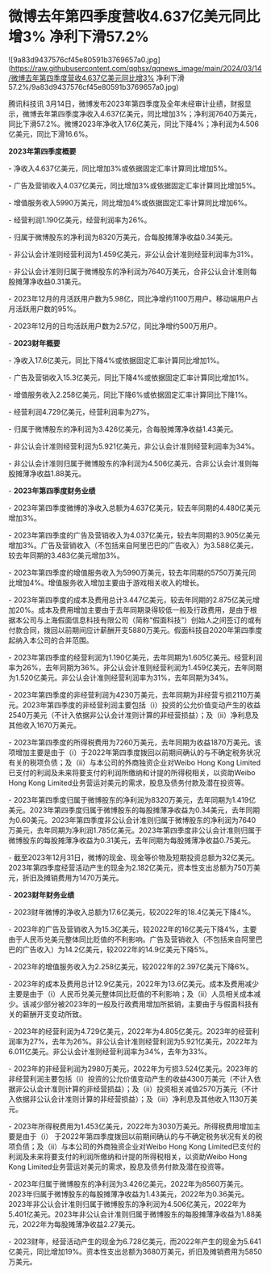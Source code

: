 # 微博去年第四季度营收4.637亿美元同比增3% 净利下滑57.2%

![9a83d9437576cf45e80591b3769657a0.jpg](https://raw.githubusercontent.com/qqhsx/qqnews_image/main/2024/03/14/微博去年第四季度营收4.637亿美元同比增3% 净利下滑57.2%/9a83d9437576cf45e80591b3769657a0.jpg)

腾讯科技讯
3月14日，微博发布2023年第四季度及全年未经审计业绩，财报显示，微博去年第四季度净收入4.637亿美元，同比增加3%；净利润7640万美元，同比下滑57.2%。微博2023年净收入17.6亿美元，同比下降4%；净利润为4.506亿美元，同比下滑16.6%。

**2023年第四季度概要**

\- 净收入4.637亿美元，同比增加3%或依据固定汇率计算同比增加5%。

\- 广告及营销收入4.037亿美元，同比增加3%或依据固定汇率计算同比增加5%。

\- 增值服务收入5990万美元，同比增加4%或依据固定汇率计算同比增加6%。

\- 经营利润1.190亿美元，经营利润率为26%。

\- 归属于微博股东的净利润为8320万美元，合每股摊薄净收益0.34美元。

\- 非公认会计准则经营利润为1.459亿美元，非公认会计准则经营利润率为31%。

\- 非公认会计准则归属于微博股东的净利润为7640万美元，合非公认会计准则每股摊薄净收益0.31美元。

\- 2023年12月的月活跃用户数为5.98亿，同比净增约1100万用户。移动端用户占月活跃用户数的95%。

\- 2023年12月的日均活跃用户数为2.57亿，同比净增约500万用户。

\- **2023财年概要**

\- 净收入17.6亿美元，同比下降4%或依据固定汇率计算同比增加1%。

\- 广告及营销收入15.3亿美元，同比下降4%或依据固定汇率计算同比增加1%。

\- 增值服务收入2.258亿美元，同比下降6%或依据固定汇率计算同比下降1%。

\- 经营利润4.729亿美元，经营利润率为27%。

\- 归属于微博股东的净利润为3.426亿美元，合每股摊薄净收益1.43美元。

\- 非公认会计准则经营利润为5.921亿美元，非公认会计准则经营利润率为34%。

\- 非公认会计准则归属于微博股东的净利润为4.506亿美元，合非公认会计准则每股摊薄净收益1.88美元。

\- **2023年第四季度财务业绩**

\- 2023年第四季度微博的净收入总额为4.637亿美元，较去年同期的4.480亿美元增加3%。

\-
2023年第四季度的广告及营销收入为4.037亿美元，较去年同期的3.905亿美元增加3%。广告及营销收入（不包括来自阿里巴巴的广告收入）为3.588亿美元，较去年同期的3.483亿美元增加3%。

\- 2023年第四季度的增值服务收入为5990万美元，较去年同期的5750万美元同比增加4%。增值服务收入增加主要由于游戏相关收入的增长。

\-
2023年第四季度的成本及费用总计3.447亿美元，较去年同期的2.875亿美元增加20%。成本及费用增加主要由于去年同期录得较低一般及行政费用，是由于根据本公司与上海假面信息科技有限公司（简称“假面科技”）创始人之间签订的或有付款合同，拨回以前期间应计薪酬开支5880万美元。假面科技自2020年第四季度起纳入本公司的合并范围。

\-
2023年第四季度的经营利润为1.190亿美元，去年同期为1.605亿美元。经营利润率为26%，去年同期为36%。非公认会计准则经营利润为1.459亿美元，去年同期为1.520亿美元。非公认会计准则经营利润率为31%，去年同期为34%。

\-
2023年第四季度的非经营利润为4230万美元，去年同期为非经营亏损2110万美元。2023年第四季度的非经营利润主要包括（i）投资的公允价值变动产生的收益2540万美元（不计入依据非公认会计准则计算的非经营损益）；及（ii）净利息及其他收入1670万美元。

\-
2023年第四季度的所得税费用为7260万美元，去年同期为收益1870万美元。该项增加主要是由于（i）于2022年第四季度拨回以前期间确认的与不确定税务状况有关的税项负债；及（ii）与本公司的外商独资企业对Weibo
Hong Kong Limited已支付的利润及未来将要支付的利润所缴纳和计提的所得税相关，以资助Weibo Hong Kong
Limited业务营运对美元的需求，股息及债务付款及潜在投资等。

\-
2023年第四季度归属于微博股东的净利润为8320万美元，去年同期为1.419亿美元。2023年第四季度归属于微博股东的每股摊薄净收益为0.34美元，去年同期为0.60美元。2023年第四季度非公认会计准则归属于微博股东的净利润为7640万美元，去年同期为净利润1.785亿美元。2023年第四季度非公认会计准则归属于微博股东的每股摊薄净收益为0.31美元，去年同期为每股摊薄净收益0.75美元。

\-
截至2023年12月31日，微博的现金、现金等价物及短期投资总额为32亿美元。2023年第四季度经营活动产生的现金为2.182亿美元，资本性支出总额为750万美元，折旧及摊销费用为1470万美元。

\- **2023财年财务业绩**

\- 2023财年微博的净收入总额为17.6亿美元，较2022年的18.4亿美元下降4%。

\-
2023年的广告及营销收入为15.3亿美元，较2022年的16亿美元下降4%，主要由于人民币兑美元整体同比贬值的不利影响。广告及营销收入（不包括来自阿里巴巴的广告收入）为14.2亿美元，较2022年的14.9亿美元下降5%。

\- 2023年的增值服务收入为2.258亿美元，较2022年的2.397亿美元下降6%。

\-
2023年的成本及费用总计12.9亿美元，2022年为13.6亿美元。成本及费用减少主要是由于（i）人民币兑美元整体同比贬值的不利影响；及（ii）人员相关成本减少。该减少部分被2023年的一般及行政费用增加所抵销，主要由于与假面科技有关的薪酬开支变动所致。

\-
2023年的经营利润为4.729亿美元，2022年为4.805亿美元。2023年的经营利润率为27%，去年为26%。非公认会计准则经营利润为5.921亿美元，2022年为6.011亿美元。非公认会计准则经营利润率为34%，去年为33%。

\-
2023年的非经营利润为2980万美元，2022年为亏损3.524亿美元。2023年的非经营利润主要包括（i）投资的公允价值变动产生的收益4300万美元（不计入依据非公认会计准则计算的非经营损益）；及（ii）投资相关减值2570万美元（不计入依据非公认会计准则计算的非经营损益）；及（iii）净利息及其他收入1130万美元。

\- 2023年所得税费用为1.453亿美元，2022年为3030万美元。所得税费用增加主要是由于（i）
于2022年第四季度拨回以前期间确认的与不确定税务状况有关的税项负债；及（ii）与本公司的外商独资企业对Weibo Hong Kong
Limited已支付的利润及未来将要支付的利润所缴纳和计提的所得税相关，以资助Weibo Hong Kong
Limited业务营运对美元的需求，股息及债务付款及潜在投资等。

\-
2023年归属于微博股东的净利润为3.426亿美元，2022年为8560万美元。2023年归属于微博股东的每股摊薄净收益为1.43美元，2022年为0.36美元。2023年非公认会计准则归属于微博股东的净利润为4.506亿美元，2022年为5.401亿美元。2023年非公认会计准则归属于微博股东的每股摊薄净收益为1.88美元，2022年为每股摊薄净收益2.27美元。

\-
2023财年，经营活动产生的现金为6.728亿美元，而2022年产生的现金为5.641亿美元，同比增加19%。资本性支出总额为3680万美元，折旧及摊销费用为5850万美元。


